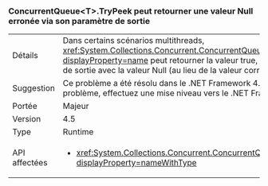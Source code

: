 ### <a name="concurrentqueuelttgttrypeek-can-return-an-erroneous-null-via-its-out-parameter"></a>ConcurrentQueue&lt;T&gt;.TryPeek peut retourner une valeur Null erronée via son paramètre de sortie

|   |   |
|---|---|
|Détails|Dans certains scénarios multithreads, <xref:System.Collections.Concurrent.ConcurrentQueue%601.TryPeek(%600@)?displayProperty=name> peut retourner la valeur true, mais renseigner le paramètre de sortie avec la valeur Null (au lieu de la valeur correcte).|
|Suggestion|Ce problème a été résolu dans le .NET Framework 4.5.1. Pour résoudre votre problème, effectuez une mise niveau vers le .NET Framework 4.5.1.|
|Portée|Majeur|
|Version|4.5|
|Type|Runtime|
|API affectées|<ul><li><xref:System.Collections.Concurrent.ConcurrentQueue%601.TryPeek(%600@)?displayProperty=nameWithType></li></ul>|


